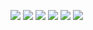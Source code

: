 [![](https://img.shields.io/badge/Visit-MyProfile-009410)](https://www.atsuya.xyz/about)
[![](https://img.shields.io/badge/Check-Portfolio-ff3366)](https://github.com/atsukoba/atsukoba/blob/master/portfolio_202103.pdf)
[![](https://img.shields.io/badge/Listen-SoundCloud-orange)](https://soundcloud.com/atsu_jg43yr)
[![](https://img.shields.io/badge/Follow-Twitter-00acee)](https://twitter.com/atsuyakoba)
[![](https://img.shields.io/badge/Connect-Linkedin-0077b5)](https://www.linkedin.com/in/atsuyakobayashi/?locale=ja_JP)
[![](https://img.shields.io/badge/Research-GoogleScholar-888888)](https://scholar.google.com/citations?user=wk9-xH8AAAAJ&hl=ja)
